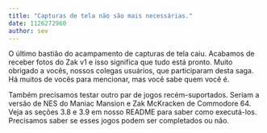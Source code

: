 ```yaml
---
title: "Capturas de tela não são mais necessárias."
date: 1126272960
author: sev
---
```


O último bastião do acampamento de capturas de tela caiu. Acabamos de receber fotos do Zak v1 e isso significa que tudo está pronto. Muito obrigado a vocês, nossos colegas usuários, que participaram desta saga. Há muitos de vocês para mencionar, mas você sabe quem você é.

Também precisamos testar outro par de jogos recém-suportados. Seriam a versão de NES do Maniac Mansion e Zak McKracken de Commodore 64. Veja as seções 3.8 e 3.9 em nosso README para saber como executá-los. Precisamos saber se esses jogos podem ser completados ou não.
